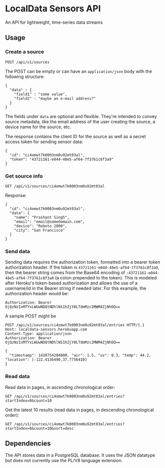 # LocalData Sensors API
An API for lightweight, time-series data streams

## Usage

### Create a source

```
POST /api/v1/sources
```

The POST can be empty or can have an `application/json` body with the following structure:

```
{
  "data" : {
    "field1" : "some value",
    "field2" : "maybe an e-mail address?"
  }
}
```

The fields under `data` are optional and flexible. They're intended to convey source metadata, like the email address of the user creating the source, a device name for the source, etc.

The response contains the client ID for the source as well as a secret access token for sending sensor data:

```
{
  "id": "ci4omwt7k0003nm0u92mt03al",
  "token": "43721161-e044-48e5-af64-7f3761c8f3a9"
}
```

### Get source info

```
GET /api/v1/sources/ci4omwt7k0003nm0u92mt03al
```

Response:
```
{
  "id": "ci4omwt7k0003nm0u92mt03al",
  "data": {
    "name": "Prashant Singh",
    "email": "email@somedomain.com",
    "device": "Roboto 2000",
    "city": "San Francisco"
  }
}
```

### Send data

Sending data requires the authorization token, formatted into a bearer token authorization header. If the token is `43721161-e044-48e5-af64-7f3761c8f3a9`, then the bearer string comes from the Base64 encoding of `:43721161-e044-48e5-af64-7f3761c8f3a9` (a colon prepended to the token). This is modeled after Heroku's token-based authorization and allows the use of a username/id in the Bearer string if needed later. For this example, the authorization header would be:
```
Authorization: Bearer OjQzNzIxMTYxLWUwNDQtNDhlNS1hZjY0LTdmMzc2MWM4ZjNhOQ==
```

A sample POST might be
```
POST /api/v1/sources/ci4omwt7k0003nm0u92mt03al/entries HTTP/1.1
Host: localdata-sensors.herokuapp.com
Content-Type: application/json
Authorization: Bearer OjQzNzIxMTYxLWUwNDQtNDhlNS1hZjY0LTdmMzc2MWM4ZjNhOQ==

{
  "timestamp": 1420754284000, "air": 1.5, "uv": 0.3, "temp": 44.2, "location": [-122.4136490,37.7756410]
}
```

### Read data

Read data in pages, in ascending chronological order:
```
GET /api/v1/sources/ci4omwt7k0003nm0u92mt03al/entries?startIndex=0&count=10
```

Get the latest 10 results (read data in pages, in descending chronological order):
```
GET /api/v1/sources/ci4omwt7k0003nm0u92mt03al/entries?startIndex=0&count=10&sort=desc
```

## Dependencies

The API stores data in a PostgreSQL database. It uses the JSON datatype but does not currently use the PL/V8 language extension.

